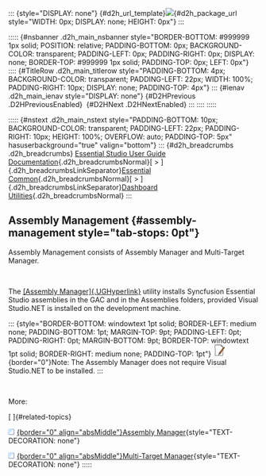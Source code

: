 ::: {style="DISPLAY: none"}
[](ms-xhelp:///?Id=d2h_url_template){#d2h_url_template}![](!package_url!){#d2h_package_url style="WIDTH: 0px; DISPLAY: none; HEIGHT: 0px"}
:::

::::: {#nsbanner .d2h_main_nsbanner style="BORDER-BOTTOM: #999999 1px solid; POSITION: relative; PADDING-BOTTOM: 0px; BACKGROUND-COLOR: transparent; PADDING-LEFT: 0px; PADDING-RIGHT: 0px; DISPLAY: none; BORDER-TOP: #999999 1px solid; PADDING-TOP: 0px; LEFT: 0px"}
:::: {#TitleRow .d2h_main_titlerow style="PADDING-BOTTOM: 4px; BACKGROUND-COLOR: transparent; PADDING-LEFT: 22px; WIDTH: 100%; PADDING-RIGHT: 10px; DISPLAY: none; PADDING-TOP: 4px"}
::: {#ienav .d2h_main_ienav style="DISPLAY: none"}
[](ms-xhelp:///?Id=0059b867-8e4e-472b-9e25-d241cd38fd3c){#D2HPrevious .D2HPreviousEnabled}  [](ms-xhelp:///?Id=b9442031-9ed9-4d10-8b09-3dc8b7ce4769){#D2HNext .D2HNextEnabled}
:::
::::
:::::

::::: {#nstext .d2h_main_nstext style="PADDING-BOTTOM: 10px; BACKGROUND-COLOR: transparent; PADDING-LEFT: 22px; PADDING-RIGHT: 10px; HEIGHT: 100%; OVERFLOW: auto; PADDING-TOP: 5px" hasuserbackground="true" valign="bottom"}
::: {#d2h_breadcrumbs .d2h_breadcrumbs}
[Essential Studio User Guide Documentation](ms-xhelp:///?Id=12457748-09e3-4d74-a240-8e049cedf030){.d2h_breadcrumbsNormal}[ \> ]{.d2h_breadcrumbsLinkSeparator}[Essential Common](ms-xhelp:///?Id=2bfe10b6-fac1-4f91-a173-04db314f10c3){.d2h_breadcrumbsNormal}[ \> ]{.d2h_breadcrumbsLinkSeparator}[Dashboard Utilities](ms-xhelp:///?Id=2f121e36-ec61-4721-87d7-ef6b9a6b8c4c){.d2h_breadcrumbsNormal}
:::

## Assembly Management {#assembly-management style="tab-stops: 0pt"}

Assembly Management consists of Assembly Manager and Multi-Target Manager. 

 

The [[Assembly Manager]{.UGHyperlink}](ms-xhelp:///?Id=69a3ad9d-15da-416d-ab28-b7fa302757d4) utility installs Syncfusion Essential Studio assemblies in the GAC and in the Assemblies folders, provided Visual Studio.NET is installed on the development machine.

::: {style="BORDER-BOTTOM: windowtext 1pt solid; BORDER-LEFT: medium none; PADDING-BOTTOM: 1pt; MARGIN-TOP: 9pt; PADDING-LEFT: 0pt; PADDING-RIGHT: 0pt; MARGIN-BOTTOM: 9pt; BORDER-TOP: windowtext 1pt solid; BORDER-RIGHT: medium none; PADDING-TOP: 1pt"}
![](ImagesExt/image67_1.jpg){border="0"}Note: The Assembly Manager does not require Visual Studio.NET to be installed.
:::

 

More:

[ ]{#related-topics}

[![](button.gif){border="0" align="absMiddle"}Assembly Manager](ms-xhelp:///?Id=b9442031-9ed9-4d10-8b09-3dc8b7ce4769){style="TEXT-DECORATION: none"}

[![](button.gif){border="0" align="absMiddle"}Multi-Target Manager](ms-xhelp:///?Id=a5d18b9c-17c0-4a45-b72e-dc916fa5f58f){style="TEXT-DECORATION: none"}
:::::
